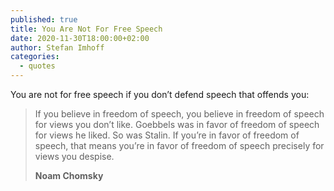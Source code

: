 ```yaml
---
published: true
title: You Are Not For Free Speech
date: 2020-11-30T18:00:00+02:00
author: Stefan Imhoff
categories:
  - quotes
---
```


You are not for free speech if you don’t defend speech that offends you:

> If you believe in freedom of speech, you believe in freedom of speech for views you don’t like. Goebbels was in favor of freedom of speech for views he liked. So was Stalin. If you’re in favor of freedom of speech, that means you’re in favor of freedom of speech precisely for views you despise.
>
> **Noam Chomsky**
